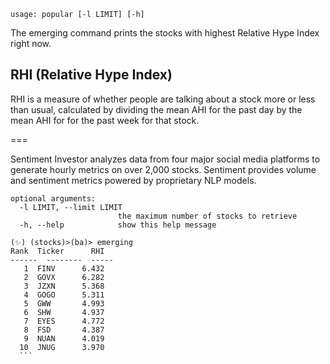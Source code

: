 ```
usage: popular [-l LIMIT] [-h]
```

The emerging command prints the stocks with highest Relative Hype Index right now.

RHI (Relative Hype Index)
---
RHI is a measure of whether people are talking about a stock more or less than
usual, calculated by dividing the mean AHI for the past day by the mean AHI for
for the past week for that stock.

===

Sentiment Investor analyzes data from four major social media platforms to
generate hourly metrics on over 2,000 stocks. Sentiment provides volume and
sentiment metrics powered by proprietary NLP models.

```
optional arguments:
  -l LIMIT, --limit LIMIT
                        the maximum number of stocks to retrieve
  -h, --help            show this help message
  ```

  ```
  (✨) (stocks)>(ba)> emerging
  Rank  Ticker      RHI
------  --------  -----
     1  FINV      6.432
     2  GOVX      6.282
     3  JZXN      5.368
     4  GOGO      5.311
     5  GWW       4.993
     6  SHW       4.937
     7  EYES      4.772
     8  FSD       4.387
     9  NUAN      4.019
    10  JNUG      3.970
    ```
